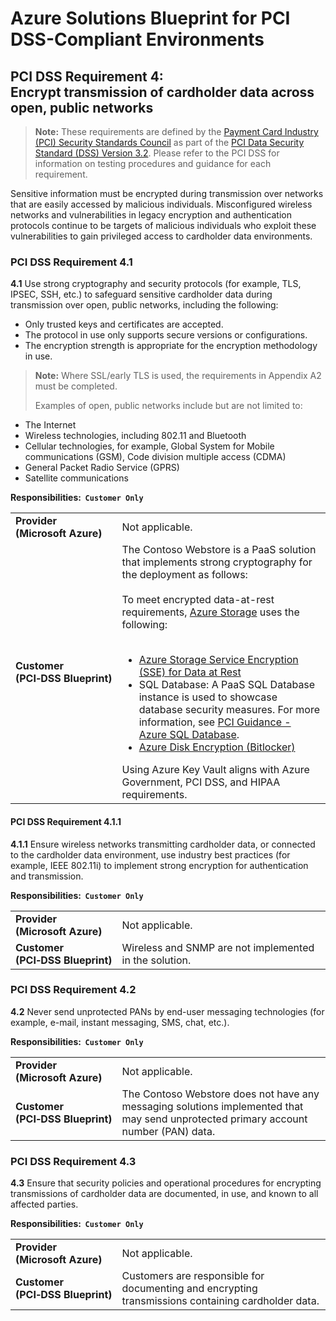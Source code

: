 ﻿# Azure Solutions Blueprint for PCI DSS-Compliant Environments  
## PCI DSS Requirement 4: <br /> Encrypt transmission of cardholder data across open, public networks  

> **Note:** These requirements are defined by the [Payment Card Industry (PCI) Security Standards Council](https://www.pcisecuritystandards.org/pci_security/) as part of the [PCI Data Security Standard (DSS) Version 3.2](https://www.pcisecuritystandards.org/document_library?category=pcidss&document=pci_dss). Please refer to the PCI DSS for information on testing procedures and guidance for each requirement.

Sensitive information must be encrypted during transmission over networks that are easily accessed by malicious individuals. Misconfigured wireless networks and vulnerabilities in legacy encryption and authentication protocols continue to be targets of malicious individuals who exploit these vulnerabilities to gain privileged access to cardholder data environments.

### PCI DSS Requirement 4.1

**4.1** Use strong cryptography and security protocols (for example, TLS, IPSEC, SSH, etc.) to safeguard sensitive cardholder data during transmission over open, public networks, including the following:
- Only trusted keys and certificates are accepted.
- The protocol in use only supports secure versions or configurations.
- The encryption strength is appropriate for the encryption methodology in use. 

> **Note:** Where SSL/early TLS is used, the requirements in Appendix A2 must be completed.
>
> Examples of open, public networks include but are not limited to:
- The Internet
- Wireless technologies, including 802.11 and Bluetooth
- Cellular technologies, for example, Global System for Mobile communications (GSM), Code division multiple access (CDMA)
- General Packet Radio Service (GPRS)
- Satellite communications


**Responsibilities:&nbsp;&nbsp;`Customer Only`**

|||
|---|---|
| **Provider<br />(Microsoft&nbsp;Azure)** | Not applicable. |
| **Customer<br />(PCI&#8209;DSS&nbsp;Blueprint)** | The Contoso Webstore is a PaaS solution that implements strong cryptography for the deployment as follows:<br /><br />To meet encrypted data-at-rest requirements, [Azure Storage](https://azure.microsoft.com/en-us/services/storage/) uses the following:<br /><br /><ul><li>[Azure Storage Service Encryption (SSE) for Data at Rest](https://docs.microsoft.com/en-us/azure/storage/storage-service-encryption)</li><li>SQL Database: A PaaS SQL Database instance is used to showcase database security measures. For more information, see [PCI Guidance - Azure SQL Database](index.md#azure-sql-database).</li><li>[Azure Disk Encryption (Bitlocker)](https://docs.microsoft.com/en-us/azure/security/azure-security-disk-encryption)</li></ul>Using Azure Key Vault aligns with Azure Government, PCI DSS, and HIPAA requirements.|



#### PCI DSS Requirement 4.1.1

**4.1.1** Ensure wireless networks transmitting cardholder data, or connected to the cardholder data environment, use industry best practices (for example, IEEE 802.11i) to implement strong encryption for authentication and transmission.

**Responsibilities:&nbsp;&nbsp;`Customer Only`**

|||
|---|---|
| **Provider<br />(Microsoft&nbsp;Azure)** | Not applicable. |
| **Customer<br />(PCI&#8209;DSS&nbsp;Blueprint)** | Wireless and SNMP are not implemented in the solution.|



### PCI DSS Requirement 4.2

**4.2** Never send unprotected PANs by end-user messaging technologies (for example, e-mail, instant messaging, SMS, chat, etc.).

**Responsibilities:&nbsp;&nbsp;`Customer Only`**

|||
|---|---|
| **Provider<br />(Microsoft&nbsp;Azure)** | Not applicable. |
| **Customer<br />(PCI&#8209;DSS&nbsp;Blueprint)** | The Contoso Webstore does not have any messaging solutions implemented that may send unprotected primary account number (PAN) data.|



### PCI DSS Requirement 4.3

**4.3** Ensure that security policies and operational procedures for encrypting transmissions of cardholder data are documented, in use, and known to all affected parties.

**Responsibilities:&nbsp;&nbsp;`Customer Only`**

|||
|---|---|
| **Provider<br />(Microsoft&nbsp;Azure)** | Not applicable. |
| **Customer<br />(PCI&#8209;DSS&nbsp;Blueprint)** | Customers are responsible for documenting and encrypting transmissions containing cardholder data.|




